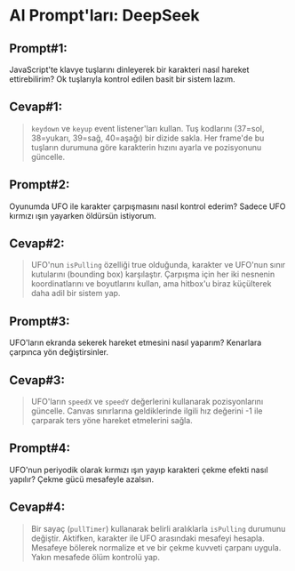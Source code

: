 # AI Prompt'ları: DeepSeek

## Prompt#1:
JavaScript'te klavye tuşlarını dinleyerek bir karakteri nasıl hareket ettirebilirim? Ok tuşlarıyla kontrol edilen basit bir sistem lazım.

## Cevap#1:
>```keydown``` ve ```keyup``` event listener'ları kullan. Tuş kodlarını (37=sol, 38=yukarı, 39=sağ, 40=aşağı) bir dizide sakla. Her frame'de bu tuşların durumuna göre karakterin hızını ayarla ve pozisyonunu güncelle.

## Prompt#2:
Oyunumda UFO ile karakter çarpışmasını nasıl kontrol ederim? Sadece UFO kırmızı ışın yayarken öldürsün istiyorum.

## Cevap#2:
> UFO'nun ```isPulling``` özelliği true olduğunda, karakter ve UFO'nun sınır kutularını (bounding box) karşılaştır. Çarpışma için her iki nesnenin koordinatlarını ve boyutlarını kullan, ama hitbox'u biraz küçülterek daha adil bir sistem yap.

## Prompt#3:
UFO'ların ekranda sekerek hareket etmesini nasıl yaparım? Kenarlara çarpınca yön değiştirsinler.

## Cevap#3:
> UFO'ların ```speedX``` ve ```speedY``` değerlerini kullanarak pozisyonlarını güncelle. Canvas sınırlarına geldiklerinde ilgili hız değerini -1 ile çarparak ters yöne hareket etmelerini sağla.

## Prompt#4:
UFO'nun periyodik olarak kırmızı ışın yayıp karakteri çekme efekti nasıl yapılır? Çekme gücü mesafeyle azalsın.

## Cevap#4:
> Bir sayaç (```pullTimer```) kullanarak belirli aralıklarla ```isPulling``` durumunu değiştir. Aktifken, karakter ile UFO arasındaki mesafeyi hesapla. Mesafeye bölerek normalize et ve bir çekme kuvveti çarpanı uygula. Yakın mesafede ölüm kontrolü yap.



